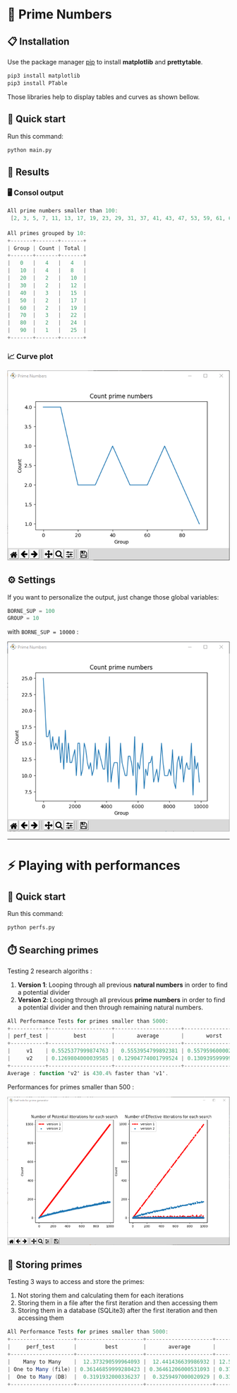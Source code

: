 # :abacus: Prime Numbers

## :clipboard: Installation

Use the package manager [pip](https://pip.pypa.io/en/stable/) to install **matplotlib** and **prettytable**.

```bash
pip3 install matplotlib
pip3 install PTable
```

Those libraries help to display tables and curves as shown bellow.


## :rocket: Quick start 

Run this command:
```bash
python main.py
```

## :dart: Results

### :desktop_computer: Consol output
```as
All prime numbers smaller than 100:
 [2, 3, 5, 7, 11, 13, 17, 19, 23, 29, 31, 37, 41, 43, 47, 53, 59, 61, 67, 71, 73, 79, 83, 89, 97]

All primes grouped by 10:
+-------+-------+-------+
| Group | Count | Total |
+-------+-------+-------+
|   0   |   4   |   4   |
|   10  |   4   |   8   |
|   20  |   2   |   10  |
|   30  |   2   |   12  |
|   40  |   3   |   15  |
|   50  |   2   |   17  |
|   60  |   2   |   19  |
|   70  |   3   |   22  |
|   80  |   2   |   24  |
|   90  |   1   |   25  |
+-------+-------+-------+
```

### :chart_with_upwards_trend: Curve plot 

![curve](img/primes_smaller_than_100.PNG)


## :gear: Settings

If you want to personalize the output, just change those global variables:

```python
BORNE_SUP = 100
GROUP = 10
```

with `BORNE_SUP = 10000` :

![curve](img/primes_smaller_than_10_000.PNG)


---


# :zap: Playing with performances


## :rocket: Quick start 

Run this command:
```bash
python perfs.py
```

## :stopwatch: Searching primes 

Testing 2 research algoriths : 

1. **Version 1**: Looping through all previous **natural numbers** in order to find a potential divider
1. **Version 2**: Looping through all previous **prime numbers** in order to find a potential divider and then through remaining natural numbers.


```as
All Performance Tests for primes smaller than 5000:
+-----------+--------------------+---------------------+--------------------+
| perf_test |        best        |       average       |       worst        |
+-----------+--------------------+---------------------+--------------------+
|     v1    | 0.5525377999874763 |  0.5553954799892381 | 0.5579596000025049 |
|     v2    | 0.1269804000039585 | 0.12904774001799524 | 0.1309395999996923 |
+-----------+--------------------+---------------------+--------------------+
Average : function 'v2' is 430.4% faster than 'v1'.
```

Performances for primes smaller than 500 :

![curve](img/searching_primes_smaller_than_500.PNG)


## :floppy_disk: Storing primes
Testing 3 ways to access and store the primes:

1. Not storing them and calculating them for each iterations
1. Storing them in a file after the first iteration and then accessing them
1. Storing them in a database (SQLite3) after the first iteration and then accessing them


```as
All Performance Tests for primes smaller than 5000:
+--------------------+---------------------+---------------------+--------------------+
|     perf_test      |         best        |       average       |       worst        |
+--------------------+---------------------+---------------------+--------------------+
|    Many to Many    |  12.373290599964093 |  12.441436639986932 | 12.55671519995667  |
| One to Many (file) | 0.36146859999280423 | 0.36461206000531093 | 0.3700205000350252 |
|  One to Many (DB)  |  0.3191932000336237 |  0.3259497000020929 | 0.3340656000073068 |
+--------------------+---------------------+---------------------+--------------------+
```
